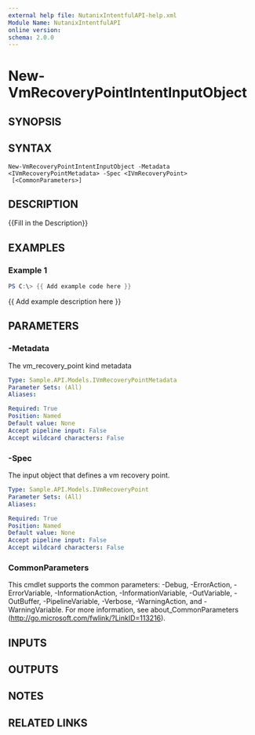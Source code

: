 ```yaml
---
external help file: NutanixIntentfulAPI-help.xml
Module Name: NutanixIntentfulAPI
online version:
schema: 2.0.0
---
```


# New-VmRecoveryPointIntentInputObject

## SYNOPSIS

## SYNTAX

```
New-VmRecoveryPointIntentInputObject -Metadata <IVmRecoveryPointMetadata> -Spec <IVmRecoveryPoint>
 [<CommonParameters>]
```

## DESCRIPTION
{{Fill in the Description}}

## EXAMPLES

### Example 1
```powershell
PS C:\> {{ Add example code here }}
```

{{ Add example description here }}

## PARAMETERS

### -Metadata
The vm_recovery_point kind metadata

```yaml
Type: Sample.API.Models.IVmRecoveryPointMetadata
Parameter Sets: (All)
Aliases:

Required: True
Position: Named
Default value: None
Accept pipeline input: False
Accept wildcard characters: False
```

### -Spec
The input object that defines a vm recovery point.

```yaml
Type: Sample.API.Models.IVmRecoveryPoint
Parameter Sets: (All)
Aliases:

Required: True
Position: Named
Default value: None
Accept pipeline input: False
Accept wildcard characters: False
```

### CommonParameters
This cmdlet supports the common parameters: -Debug, -ErrorAction, -ErrorVariable, -InformationAction, -InformationVariable, -OutVariable, -OutBuffer, -PipelineVariable, -Verbose, -WarningAction, and -WarningVariable. For more information, see about_CommonParameters (http://go.microsoft.com/fwlink/?LinkID=113216).

## INPUTS

## OUTPUTS

## NOTES

## RELATED LINKS
